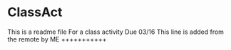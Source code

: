# ClassAct
This is a readme file
For a class activity
Due 03/16
This line is added from the remote by ME
+++++++++++

